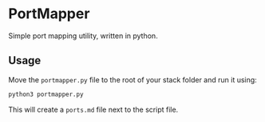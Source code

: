  # PortMapper

Simple port mapping utility, written in python.

## Usage

Move the `portmapper.py` file to the root of your stack folder and run it using:
```bash
python3 portmapper.py
```
This will create a `ports.md` file next to the script file.
